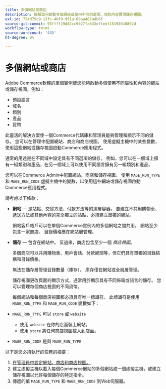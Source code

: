 ```yaml
---
title: 多個網站或商店
description: 瞭解如何啟動多個網站或使用不同的選項、域和內容實現儲存視圖。
exl-id: 724d75d9-13fc-40f9-951a-69aa407adb6f
source-git-commit: 95ffff39d82cc9027fa633dffedf15193040802d
workflow-type: tm+mt
source-wordcount: '433'
ht-degree: 0%

---
```


# 多個網站或商店

Adobe Commerce軟體的單個實例使您能夠啟動多個使用不同屬性和內容的網站或儲存視圖，例如：

- 預設語言
- 域名
- 類別
- 產品
- 貨幣

此靈活的解決方案使一個Commerce代碼庫和管理員能夠管理和顯示不同的儲存。 您可以在管理中配置網站、商店和商店視圖。 使用虛擬主機中的某些變數，使用這些網站或儲存視圖啟動Commerce應用程式。

通常的用途是在不同域中設定具有不同選項的儲存。 例如，您可以在一個域上擁有一組類別和產品，在另一個域上可以使用不同語言擁有另一組類別和產品。

您可以在Commerce Admin中配置網站、商店和儲存視圖。 使用 `MAGE_RUN_TYPE` 和 `MAGE_RUN_CODE` 虛擬主機中的變數，以使用這些網站或儲存視圖啟動Commerce應用程式。

請考慮以下條款：

- **網站** — 是站點、交貨方法、付款方法等的頂層容器。 要建立不共用購物車、遞送方法或其他內容的完全獨立的站點，必須建立單獨的網站。

   網站客戶帳戶可以在單個Commerce實例內的多個網站之間共用。 網站至少包含一家商店。 目錄價格應在網站層管理。

- **儲存** — 包含在網站中。 反過來，商店包含至少一個 *商店視圖*。

   多個商店可以共用購物車、用戶會話、付款網關等，但它們具有單獨的目錄結構和目錄價格。

   無法在儲存層管理目錄數量（庫存）。 庫存僅在網站或全局層管理。

   儲存視圖更改頁面的顯示方式，通常用於顯示具有不同佈局或語言的儲存。 您可以管理每個商店視圖的不同貨幣。

   每個網站和每個商店視圖都必須具有唯一標識符。 此標識符是使用 `MAGE_RUN_TYPE` 和 `MAGE_RUN_CODE` 變數如下：

- `MAGE_RUN_TYPE` 可以 `store` 或 `website`

   - 使用 `website` 在你的店面裝上網站。
   - 使用 `store` 將任何商店視圖載入到店面。

- `MAGE_RUN_CODE` 是與 `MAGE_RUN_TYPE`

以下是您必須執行的任務的摘要：

1. [在管理員中設定網站、商店和商店視圖。](ms-admin.md)
1. 建立虛擬主機以載入每個Commerce網站的多個網站或一個虛擬主機，或建立儲存視圖以允許每個儲存的特定指令。
1. 傳遞的值 `MAGE_RUN_TYPE` 和 `MAGE_RUN_CODE` 到Web伺服器。
